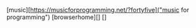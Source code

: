 [music][https://musicforprogramming.net/?fortyfive]("music for programming")
[browserhome][]
[][]()
